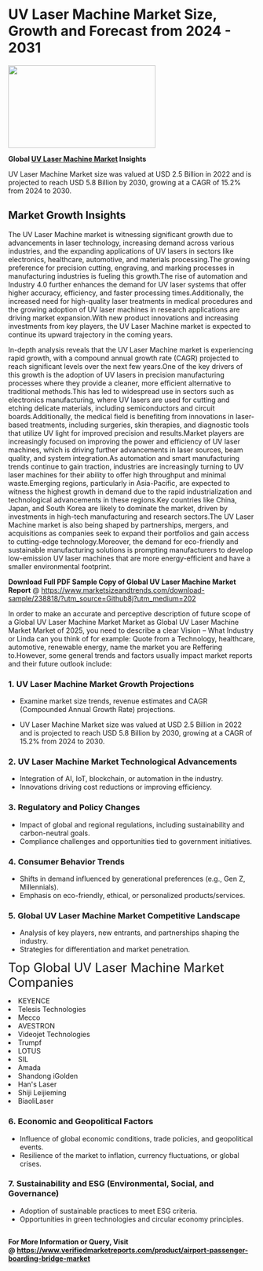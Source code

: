 <H1>UV Laser Machine Market Size, Growth and Forecast from 2024 - 2031</H1><img class="aligncenter size-medium wp-image-584254" src="https://thirdeyenews.in/wp-content/uploads/2024/09/Global-Market-Research-300x168.jpeg" alt="" width="300" height="168" /><p><strong>Global&nbsp;<a href="https://www.marketsizeandtrends.com/download-sample/238818/?utm_source=Github8j?utm_medium=202">UV Laser Machine Market</a> Insights</strong></p><p>UV Laser Machine Market size was valued at USD 2.5 Billion in 2022 and is projected to reach USD 5.8 Billion by 2030, growing at a CAGR of 15.2% from 2024 to 2030.</p><p><h2>Market Growth Insights</h2> <p>The UV Laser Machine market is witnessing significant growth due to advancements in laser technology, increasing demand across various industries, and the expanding applications of UV lasers in sectors like electronics, healthcare, automotive, and materials processing.The growing preference for precision cutting, engraving, and marking processes in manufacturing industries is fueling this growth.The rise of automation and Industry 4.0 further enhances the demand for UV laser systems that offer higher accuracy, efficiency, and faster processing times.Additionally, the increased need for high-quality laser treatments in medical procedures and the growing adoption of UV laser machines in research applications are driving market expansion.With new product innovations and increasing investments from key players, the UV Laser Machine market is expected to continue its upward trajectory in the coming years.</p> <p>In-depth analysis reveals that the UV Laser Machine market is experiencing rapid growth, with a compound annual growth rate (CAGR) projected to reach significant levels over the next few years.One of the key drivers of this growth is the adoption of UV lasers in precision manufacturing processes where they provide a cleaner, more efficient alternative to traditional methods.This has led to widespread use in sectors such as electronics manufacturing, where UV lasers are used for cutting and etching delicate materials, including semiconductors and circuit boards.Additionally, the medical field is benefiting from innovations in laser-based treatments, including surgeries, skin therapies, and diagnostic tools that utilize UV light for improved precision and results.Market players are increasingly focused on improving the power and efficiency of UV laser machines, which is driving further advancements in laser sources, beam quality, and system integration.As automation and smart manufacturing trends continue to gain traction, industries are increasingly turning to UV laser machines for their ability to offer high throughput and minimal waste.Emerging regions, particularly in Asia-Pacific, are expected to witness the highest growth in demand due to the rapid industrialization and technological advancements in these regions.Key countries like China, Japan, and South Korea are likely to dominate the market, driven by investments in high-tech manufacturing and research sectors.The UV Laser Machine market is also being shaped by partnerships, mergers, and acquisitions as companies seek to expand their portfolios and gain access to cutting-edge technology.Moreover, the demand for eco-friendly and sustainable manufacturing solutions is prompting manufacturers to develop low-emission UV laser machines that are more energy-efficient and have a smaller environmental footprint.<p><span class=""><strong>Download Full PDF Sample Copy of Global UV Laser Machine Market Report</strong> @ <a href="https://www.marketsizeandtrends.com/download-sample/238818/?utm_source=Github8j?utm_medium=202" target="_blank">https://www.marketsizeandtrends.com/download-sample/238818/?utm_source=Github8j?utm_medium=202</a></span></p><p>In order to make an accurate and perceptive description of future scope of a Global&nbsp;UV Laser Machine Market Market as Global&nbsp;UV Laser Machine Market Market of 2025, you need to describe a clear Vision &ndash; What Industry or Linda can you think of for example: Quote from a Technology, healthcare, automotive, renewable energy, name the market you are Reffering to.However, some general trends and factors usually impact market reports and their future outlook include:</p><h3>1.&nbsp;<strong>UV Laser Machine Market Growth Projections</strong></h3><ul><li>Examine market size trends, revenue estimates and CAGR (Compounded Annual Growth Rate) projections.</li><li><p>UV Laser Machine Market size was valued at USD 2.5 Billion in 2022 and is projected to reach USD 5.8 Billion by 2030, growing at a CAGR of 15.2% from 2024 to 2030.</p></li></ul><h3>2.&nbsp;<strong>UV Laser Machine Market Technological Advancements</strong></h3><ul><li>Integration of AI, IoT, blockchain, or automation in the industry.</li><li>Innovations driving cost reductions or improving efficiency.</li></ul><h3>3.&nbsp;<strong>Regulatory and Policy Changes</strong></h3><ul><li>Impact of global and regional regulations, including sustainability and carbon-neutral goals.</li><li>Compliance challenges and opportunities tied to government initiatives.</li></ul><h3>4.&nbsp;<strong>Consumer Behavior Trends</strong></h3><ul><li>Shifts in demand influenced by generational preferences (e.g., Gen Z, Millennials).</li><li>Emphasis on eco-friendly, ethical, or personalized products/services.</li></ul><h3>5.&nbsp;<strong>Global UV Laser Machine Market Competitive Landscape</strong></h3><ul><li>Analysis of key players, new entrants, and partnerships shaping the industry.</li><li>Strategies for differentiation and market penetration.</li></ul><p data-pm-slice="1 1 []"><span style="color: inherit; font-family: inherit; font-size: 25px;">Top Global UV Laser Machine Market Companies</span></p><div class="" data-test-id=""><p><li>KEYENCE</li><li> Telesis Technologies</li><li> Mecco</li><li> AVESTRON</li><li> Videojet Technologies</li><li> Trumpf</li><li> LOTUS</li><li> SIL</li><li> Amada</li><li> Shandong iGolden</li><li> Han's Laser</li><li> Shiji Leijieming</li><li> BiaoliLaser</li></p></div><h3>6.&nbsp;<strong>Economic and Geopolitical Factors</strong></h3><ul><li>Influence of global economic conditions, trade policies, and geopolitical events.</li><li>Resilience of the market to inflation, currency fluctuations, or global crises.</li></ul><h3>7.&nbsp;<strong>Sustainability and ESG (Environmental, Social, and Governance)</strong></h3><ul><li>Adoption of sustainable practices to meet ESG criteria.</li><li>Opportunities in green technologies and circular economy principles.</li></ul><h2><strong style="font-size: 14px;">For More Information or Query, Visit @&nbsp;</strong><a style="background-color: #ffffff; font-size: 14px;" href="https://www.marketsizeandtrends.com/report/uv-laser-machine-market/" target="_blank">https://www.verifiedmarketreports.com/product/airport-passenger-boarding-bridge-market</a></h2>